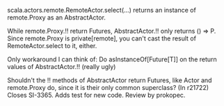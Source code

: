 scala.actors.remote.RemoteActor.select(...) returns an instance of remote.Proxy as an AbstractActor.

While remote.Proxy.!! return Futures, AbstractActor.!! only returns () => P. Since remote.Proxy is private[remote], you can't cast the result of RemoteActor.select to it, either.

Only workaround I can think of: Do asInstanceOf[Future[T]] on the return values of AbstractActor.!! (really ugly)

Shouldn't the !! methods of AbstractActor return Futures, like Actor and remote.Proxy do, since it is their only common superclass?
(In r21722) Closes SI-3365. Adds test for new code. Review by prokopec.
